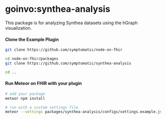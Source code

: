 # goinvo:synthea-analysis

This package is for analyzing Synthea datasets using the hGraph visualization.  


#### Clone the Example Plugin      

```bash
git clone https://github.com/symptomatic/node-on-fhir  

cd node-on-fhir/packages
git clone https://github.com/symptomatic/synthea-analysis

cd ..
```

#### Run Meteor on FHIR with your plugin  

```bash
# add your package
meteor npm install

# run with a custom settings file
meteor --settings packages/synthea-analysis/configs/settings.example.json  --extra-packages goinvo:synthea-analysis
```


